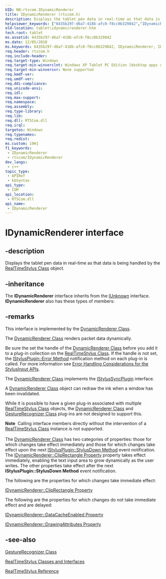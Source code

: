 ```yaml
---
UID: NN:rtscom.IDynamicRenderer
title: IDynamicRenderer (rtscom.h)
description: Displays the tablet pen data in real-time as that data is being handled by the RealTimeStylus Class object.
helpviewer_keywords: ["6435b297-d6a7-418b-afc0-f8cc0b329842","IDynamicRenderer","IDynamicRenderer interface [Tablet PC]","IDynamicRenderer interface [Tablet PC]","described","rtscom/IDynamicRenderer","tablet.idynamicrenderer"]
old-location: tablet\idynamicrenderer.htm
tech.root: tablet
ms.assetid: 6435b297-d6a7-418b-afc0-f8cc0b329842
ms.date: 12/05/2018
ms.keywords: 6435b297-d6a7-418b-afc0-f8cc0b329842, IDynamicRenderer, IDynamicRenderer interface [Tablet PC], IDynamicRenderer interface [Tablet PC],described, rtscom/IDynamicRenderer, tablet.idynamicrenderer
req.header: rtscom.h
req.include-header: 
req.target-type: Windows
req.target-min-winverclnt: Windows XP Tablet PC Edition [desktop apps only]
req.target-min-winversvr: None supported
req.kmdf-ver: 
req.umdf-ver: 
req.ddi-compliance: 
req.unicode-ansi: 
req.idl: 
req.max-support: 
req.namespace: 
req.assembly: 
req.type-library: 
req.lib: 
req.dll: RTSCom.dll
req.irql: 
targetos: Windows
req.typenames: 
req.redist: 
ms.custom: 19H1
f1_keywords:
 - IDynamicRenderer
 - rtscom/IDynamicRenderer
dev_langs:
 - c++
topic_type:
 - APIRef
 - kbSyntax
api_type:
 - COM
api_location:
 - RTSCom.dll
api_name:
 - IDynamicRenderer
---
```


# IDynamicRenderer interface


## -description

Displays the tablet pen data in real-time as that data is being handled by the <a href="/windows/desktop/tablet/realtimestylus-class">RealTimeStylus Class</a> object.

## -inheritance

The <b>IDynamicRenderer</b> interface inherits from the <a href="/windows/desktop/api/unknwn/nn-unknwn-iunknown">IUnknown</a> interface. <b>IDynamicRenderer</b> also has these types of members:

## -remarks

This interface is implemented by the <a href="/previous-versions/windows/desktop/legacy/ms701168(v=vs.85)">DynamicRenderer Class</a>.

The <a href="/previous-versions/windows/desktop/legacy/ms701168(v=vs.85)">DynamicRenderer Class</a> renders packet data dynamically.

Be sure the set the handle of the <a href="/previous-versions/windows/desktop/legacy/ms701168(v=vs.85)">DynamicRenderer Class</a> before you add it to a plug-in collection on the <a href="/windows/desktop/tablet/realtimestylus-class">RealTimeStylus Class</a>. If the handle is not set, the <a href="/windows/desktop/api/rtscom/nf-rtscom-istylusplugin-error">IStylusPlugin::Error Method</a> notification method on each plug-in is called. For more information see <a href="/windows/desktop/tablet/error-handling-considerations-for-the-stylusinput-apis">Error Handling Considerations for the StylusInput APIs</a>.

The <a href="/previous-versions/windows/desktop/legacy/ms701168(v=vs.85)">DynamicRenderer Class</a> implements the <a href="/windows/desktop/api/rtscom/nn-rtscom-istylussyncplugin">IStylusSyncPlugin</a> interface.

A <a href="/previous-versions/windows/desktop/legacy/ms701168(v=vs.85)">DynamicRenderer Class</a> object can redraw the ink when a window has been invalidated.

While it is possible to have a given plug-in associated with multiple <a href="/windows/desktop/tablet/realtimestylus-class">RealTimeStylus Class</a> objects, the <a href="/previous-versions/windows/desktop/legacy/ms701168(v=vs.85)">DynamicRenderer Class</a> and <a href="/windows/desktop/tablet/gesturerecognizer-class">GestureRecognizer Class</a> plug-ins are not designed to support this.

<div class="alert"><b>Note</b>  Calling interface members directly without the intervention of a <a href="/windows/desktop/tablet/realtimestylus-class">RealTimeStylus Class</a> instance is not supported.</div>
<div> </div>
The <a href="/previous-versions/windows/desktop/legacy/ms701168(v=vs.85)">DynamicRenderer Class</a> has two categories of properties: those for which changes take effect immediately and those for which changes take effect upon the next <a href="/windows/desktop/api/rtscom/nf-rtscom-istylusplugin-stylusdown">IStylusPlugin::StylusDown Method</a> event notification. The <a href="/windows/desktop/api/rtscom/nf-rtscom-idynamicrenderer-get_cliprectangle">IDynamicRenderer::ClipRectangle Property</a> property takes effect immediately, enabling the text input area to grow dynamically as the user writes. The other properties take effect after the next <b>IStylusPlugin::StylusDown Method</b> event notification.

The following are the properties for which changes take immediate effect:


<a href="/windows/desktop/api/rtscom/nf-rtscom-idynamicrenderer-get_cliprectangle">IDynamicRenderer::ClipRectangle Property</a>


The following are the properties for which changes do not take immediate effect and are delayed:


<a href="/windows/desktop/api/rtscom/nf-rtscom-idynamicrenderer-get_datacacheenabled">IDynamicRenderer::DataCacheEnabled Property</a>



<a href="/windows/desktop/api/rtscom/nf-rtscom-idynamicrenderer-get_drawingattributes">IDynamicRenderer::DrawingAttributes Property</a>

## -see-also

<a href="/windows/desktop/tablet/gesturerecognizer-class">GestureRecognizer Class</a>



<a href="/windows/desktop/tablet/realtimestylus-classes-and-interfaces">RealTimeStylus Classes and Interfaces</a>



<a href="/windows/desktop/tablet/realtimestylus-reference">RealTimeStylus Reference</a>

